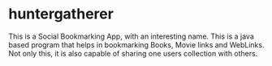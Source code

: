 # huntergatherer
This is a Social Bookmarking App, with an interesting name. This is a java based program that helps in bookmarking Books, Movie links and WebLinks. Not only this, it is also capable of sharing one users collection with others. 
